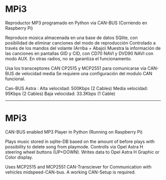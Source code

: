 # MPi3
Reproductor MP3 programado en Python via CAN-BUS (Corriendo en Raspberry Pi)

Reproduce música almacenada en una base de datos SQlite, con posibilidad de eliminar canciones del modo de reproducción
Controlado a través de los mandos del volante (Arriba + Abajo)
Muestra la información de las canciones en pantallas GID y CID, con CD70 NAVI y DVD90 NAVI con modo AUX.
En otras radios, no se garantiza el funcionamento.

Usa los transceptores CAN CP2515 y MCP2551 para comunicarse via CAN-BUS de velocidad media
Se requiere una configuración del modulo CAN funcional.

Can-BUS Astra :
Alta velocidad:   500Kbps (2 Cables)
Media velocidad:   95Kbps (2 Cables)
Baja velocidad:  33.3Kbps (1 Cable)



-----------------------------------------------------------------------------------------------------------------------------
# MPi3
CAN-BUS enabled MP3 Player in Python (Running on Raspberry Pi)

Plays music stored in sqlite-DB based on the amount of before plays with possibility to delete song from playmode.
Controlls via Opel Astra H steering wheel buttons (UP+DOWN).
Writes data to Opel Astra H Graphic or Color display.

Uses MCP2515 and MCP2551 CAN-Transciever for Communication with vehicles midspeed-CAN-bus.
A working CAN-Setup is required.


